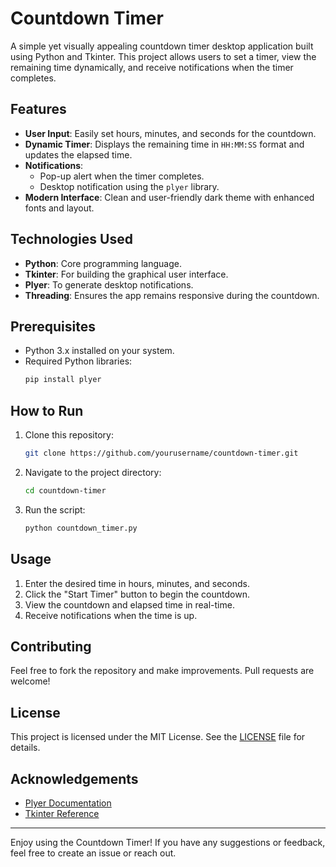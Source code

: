 # Countdown Timer

A simple yet visually appealing countdown timer desktop application built using Python and Tkinter. This project allows users to set a timer, view the remaining time dynamically, and receive notifications when the timer completes.

## Features

- **User Input**: Easily set hours, minutes, and seconds for the countdown.
- **Dynamic Timer**: Displays the remaining time in `HH:MM:SS` format and updates the elapsed time.
- **Notifications**:
  - Pop-up alert when the timer completes.
  - Desktop notification using the `plyer` library.
- **Modern Interface**: Clean and user-friendly dark theme with enhanced fonts and layout.

## Technologies Used

- **Python**: Core programming language.
- **Tkinter**: For building the graphical user interface.
- **Plyer**: To generate desktop notifications.
- **Threading**: Ensures the app remains responsive during the countdown.

## Prerequisites

- Python 3.x installed on your system.
- Required Python libraries:
  ```bash
  pip install plyer
  ```

## How to Run

1. Clone this repository:
   ```bash
   git clone https://github.com/yourusername/countdown-timer.git
   ```
2. Navigate to the project directory:
   ```bash
   cd countdown-timer
   ```
3. Run the script:
   ```bash
   python countdown_timer.py
   ```

## Usage

1. Enter the desired time in hours, minutes, and seconds.
2. Click the "Start Timer" button to begin the countdown.
3. View the countdown and elapsed time in real-time.
4. Receive notifications when the time is up.


## Contributing

Feel free to fork the repository and make improvements. Pull requests are welcome!

## License

This project is licensed under the MIT License. See the [LICENSE](LICENSE) file for details.

## Acknowledgements

- [Plyer Documentation](https://plyer.readthedocs.io/)
- [Tkinter Reference](https://docs.python.org/3/library/tkinter.html)

---

Enjoy using the Countdown Timer! If you have any suggestions or feedback, feel free to create an issue or reach out.

